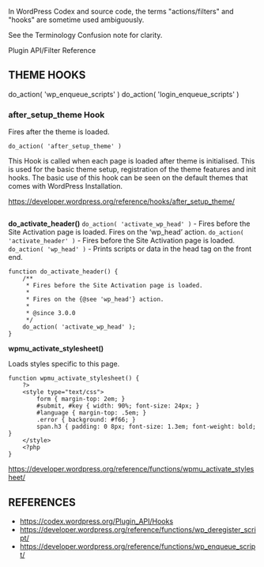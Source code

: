 
In WordPress Codex and source code, the terms "actions/filters" and "hooks" are sometime used ambiguously.

See the Terminology Confusion note for clarity.

Plugin API/Filter Reference



## THEME HOOKS

do_action( 'wp_enqueue_scripts' )
do_action( 'login_enqueue_scripts' )


### after_setup_theme Hook

Fires after the theme is loaded.


`do_action( 'after_setup_theme' )`

This Hook is called when each page is loaded after theme is initialised. This is used for the basic theme setup, registration of the theme features and init hooks. The basic use of this hook can be seen on the default themes that comes with WordPress Installation.

https://developer.wordpress.org/reference/hooks/after_setup_theme/


```
```

__do_activate_header()__
`do_action( 'activate_wp_head' )` - Fires before the Site Activation page is loaded. Fires on the ‘wp_head’ action.
`do_action( 'activate_header' )` - Fires before the Site Activation page is loaded.
`do_action( 'wp_head' )` - Prints scripts or data in the head tag on the front end.


```
function do_activate_header() {
    /**
     * Fires before the Site Activation page is loaded.
     *
     * Fires on the {@see 'wp_head'} action.
     *
     * @since 3.0.0
     */
    do_action( 'activate_wp_head' );
}
```


__wpmu_activate_stylesheet()__

Loads styles specific to this page.

```
function wpmu_activate_stylesheet() {
    ?>
    <style type="text/css">
        form { margin-top: 2em; }
        #submit, #key { width: 90%; font-size: 24px; }
        #language { margin-top: .5em; }
        .error { background: #f66; }
        span.h3 { padding: 0 8px; font-size: 1.3em; font-weight: bold; }
    </style>
    <?php
}
```

https://developer.wordpress.org/reference/functions/wpmu_activate_stylesheet/






## REFERENCES
- https://codex.wordpress.org/Plugin_API/Hooks
- https://developer.wordpress.org/reference/functions/wp_deregister_script/
- https://developer.wordpress.org/reference/functions/wp_enqueue_script/
